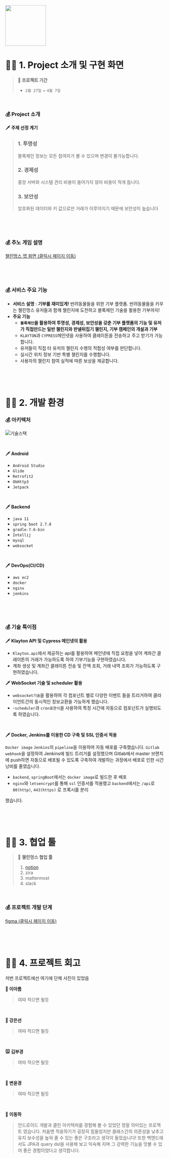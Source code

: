 

<img src="https://github.com/okanekudasai/pictures/blob/master/%EA%B7%B8%EB%A6%BC1.png?raw=true" width="128" height="128"/>


# 🏃🏻 1. Project 소개 및 구현 화면
> **🧭 프로젝트 기간**
>
> - `2월 27일` ~ `4월 7일`


&nbsp;


### 💰 Project 소개

**🗡️ 주제 선정 계기**

> ### 1. 투명성
> 블록체인 정보는 모든 참여자가 볼 수
있으며 변경이 불가능합니다.
>### 2. 경제성
>중앙 서버와 시스템 관리 비용이
들어가지 않아 비용이 적게 듭니다.
>### 3. 보안성
>암호화된 데이터와 키 값으로만 거래가
이루어지기 때문에 보안성이 높습니다


&nbsp;

&nbsp;
  

### 💰 추노 게임 설명

[챌린멍스 앱 화면 (클릭시 페이지 이동)](./README.assets/구현화면.md)
  

&nbsp;

&nbsp;

  
  

### 💰 서비스 주요 기능
  
- **서비스 설명** : **기부를 재미있게!** 반려동물들을 위한 기부 플랫폼. 반려동물들을 키우는 챌린멍스 유저들과 함께 챌린지에 도전하고 블록체인 기술을 활용한 기부까지!
- **주요 기능**
  - **`블록체인`을 활용하여 투명성, 경제성, 보안성을 갖춘 기부 플랫폼의 기능 및 유저가 직접만드는 일반 챌린지와 판넬뒤집기 챌린지, 기부 캠페인의 개설과 기부**
  - `KLAYTON`과 `CYPRESS`메인넷을 사용하여 클레이튼을 전송하고 주고 받기가 가능합니다.
  - 유저들이 직접 타 유저의 챌린지 수행의 적합성 여부를 판단합니다.
  - 실시간 위치 정보 기반 특별 챌린지를 수행합니다.
  - 사용자의 챌린지 참여 실적에 따른 보상을 제공합니다.



&nbsp;

&nbsp;


  

# 🏃🏻 2. 개발 환경  

### 💰 아키텍처

![기술스택](https://github.com/okanekudasai/pictures/blob/master/%EC%95%84%ED%82%A4%ED%85%8D%EC%B2%98.png?raw=true)

&nbsp;

**🗡️ Android**
- `Android Studio`
- `Glide`
- `Retrofit2`
- `OkHttp3`
- `Jetpack`



&nbsp;


  

**🗡️ Backend**

- `java 11`
- `spring boot 2.7.8`
- `gradle-7.6-bin`
- `Intellij`
- `mysql`
- `websocket`

  

&nbsp;


  

**🗡️ DevOps(CI/CD)**

- `aws ec2`
- `docker`
- `nginx`
- `jenkins`



  
  

&nbsp;


&nbsp;

  
  

### 💰 기술 특이점


**🗡 Klayton API 및 Cypress 메인넷의 활용**

- `Klayton.api`에서 제공하는 api를 활용하여 메인넷에 직접 요청을 넣어 계좌간 클레이튼의 거래가 가능하도록 하여  기부기능을 구현하였습니다. 
- 계좌 생성 및 계좌간 클레이튼 전송 및 잔액 조회, 거래 내역 조회가 가능하도록 구현하였습니다.

**🗡 WebSocket 기술 및 scheduler 활용**

- `websocket기술`을 활용하여 각 컴포넌트 별로 다양한 이벤트 들을 트리거하여 클라이언트간의 동시적인 정보교환을 가능하게 했습니다.
- -`scheduler`과 `cron표현식`을 사용하여 특정 시간에 자동으로 컴포넌트가 실행되도록 하였습니다. 

&nbsp;


**🗡️ Docker, Jenkins를 이용한 CD 구축 및 SSL 인증서 적용**

`Docker image` `Jenkins`의 `pipeline`을 이용하여 자동 배포를 구축했습니다. `Gitlab webhook`을 설정하여 Jenkins에 빌드 트리거를 설정했으며 Gitlab에서 master 브랜치에 push하면 자동으로 배포될 수 있도록 구축하여 개발하는 과정에서 배포로 인한 시간 낭비를 줄였습니다.

- `backend`, `springBoot`에서는 `docker image`로 빌드한 후 배포
- `nginx`와 `letsencrypt`를 통해 `ssl` 인증서를 적용했고 `backend`에서는 `/api`로 `80(http)`, `443(https)` 로 프록시를 분리


했습니다.

  
  

&nbsp;

  

&nbsp;

  

# 🏃🏻 3. 협업 툴

  

> **🥁 챌린멍스 협업 툴**
> 
> 1. [notion](https://www.notion.so/2-7abb387ef23f4994ae5debac22771631)
> 2. zira
> 3. mattermost
> 4. slack




&nbsp;



  
  

### 💰 프로젝트 개발 단계

  

[figma (클릭시 페이지 이동)](https://www.figma.com/file/NcE3q5X1CWMxW8Erz5K4Tj/%EB%94%94%EC%9E%90%EC%9D%B8?node-id=0-1&t=vz5m4LqENQo2jTOZ-0)

  

&nbsp;


&nbsp;

  


  

# 🏃🏻 4. 프로젝트 회고
저번 프로젝트에선 여기에 단체 사진이 있었음


**🦉 이아름**

>여따 적으면 될듯


&nbsp;


**🐥 강은선**

>여따 적으면 될듯


&nbsp;



**🐭 김부경**

>여따 적으면 될듯



&nbsp;



**🐰 변윤경**

>여따 적으면 될듯


&nbsp;



**🐶 이동하**

>안드로이드 개발과 클린 아키텍처를 경험해 볼 수 있었던 정말 의미있는 프로젝트 였습니다. 처음엔 적응하기가 굉장히 힘들었지만 클래스간의 의존성을 낮추고 유지 보수성을 높혀 줄 수 있는 좋은 구조라고 생각이 들었습니다! 또한 백엔드에서도 JPA과 query dsl을 사용해 보고 익숙해 지며 그 강력한 기능을 맛볼 수 있어 좋은 경험이었다고 생각합니다.


&nbsp;



&nbsp;

